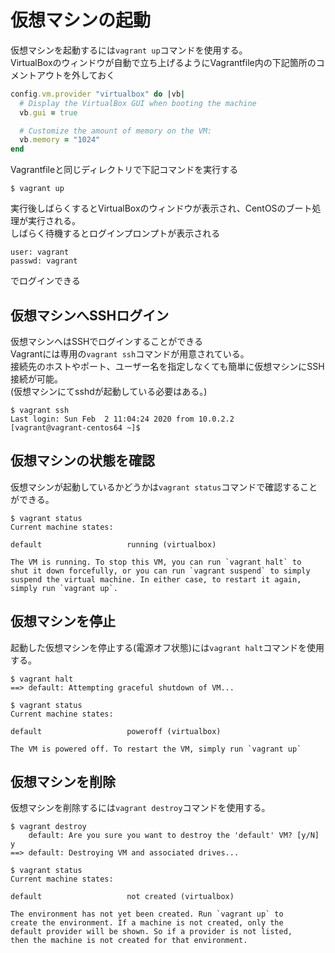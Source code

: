 # 仮想マシンの起動
仮想マシンを起動するには`vagrant up`コマンドを使用する。  
VirtualBoxのウィンドウが自動で立ち上げるようにVagrantfile内の下記箇所のコメントアウトを外しておく  

```ruby
config.vm.provider "virtualbox" do |vb|
  # Display the VirtualBox GUI when booting the machine
  vb.gui = true

  # Customize the amount of memory on the VM:
  vb.memory = "1024"
end
```

Vagrantfileと同じディレクトリで下記コマンドを実行する

```
$ vagrant up
```

実行後しばらくするとVirtualBoxのウィンドウが表示され、CentOSのブート処理が実行される。  
しばらく待機するとログインプロンプトが表示される 

```
user: vagrant
passwd: vagrant
```
でログインできる

## 仮想マシンへSSHログイン
仮想マシンへはSSHでログインすることができる  
Vagrantには専用の`vagrant ssh`コマンドが用意されている。  
接続先のホストやポート、ユーザー名を指定しなくても簡単に仮想マシンにSSH接続が可能。  
(仮想マシンにてsshdが起動している必要はある。)  

```
$ vagrant ssh
Last login: Sun Feb  2 11:04:24 2020 from 10.0.2.2
[vagrant@vagrant-centos64 ~]$ 
```

## 仮想マシンの状態を確認
仮想マシンが起動しているかどうかは`vagrant status`コマンドで確認することができる。

```
$ vagrant status
Current machine states:

default                   running (virtualbox)

The VM is running. To stop this VM, you can run `vagrant halt` to
shut it down forcefully, or you can run `vagrant suspend` to simply
suspend the virtual machine. In either case, to restart it again,
simply run `vagrant up`.
```


## 仮想マシンを停止
起動した仮想マシンを停止する(電源オフ状態)には`vagrant halt`コマンドを使用する。

```
$ vagrant halt
==> default: Attempting graceful shutdown of VM...

$ vagrant status
Current machine states:

default                   poweroff (virtualbox)

The VM is powered off. To restart the VM, simply run `vagrant up`
```


## 仮想マシンを削除
仮想マシンを削除するには`vagrant destroy`コマンドを使用する。

```
$ vagrant destroy
    default: Are you sure you want to destroy the 'default' VM? [y/N] y
==> default: Destroying VM and associated drives...

$ vagrant status
Current machine states:

default                   not created (virtualbox)

The environment has not yet been created. Run `vagrant up` to
create the environment. If a machine is not created, only the
default provider will be shown. So if a provider is not listed,
then the machine is not created for that environment.
```
